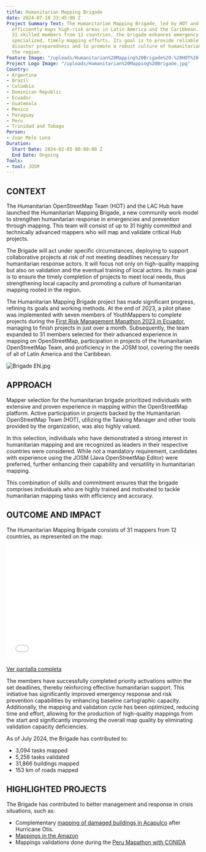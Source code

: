 ```yaml
---
title: Humanitarian Mapping Brigade
date: 2024-07-10 23:45:00 Z
Project Summary Text: The Humanitarian Mapping Brigade, led by HOT and the LAC Hub,
  efficiently maps high-risk areas in Latin America and the Caribbean. Comprising
  31 skilled members from 12 countries, the brigade enhances emergency response through
  specialized, timely mapping efforts. Its goal is to provide reliable data for better
  disaster preparedness and to promote a robust culture of humanitarian mapping in
  the region.
Feature Image: "/uploads/Humanitarian%20Mapping%20Brigade%20-%20HOT%20-%20LAC%20Hub.jpg"
Project Logo Image: "/uploads/Humanitarian%20Mapping%20Brigade.jpg"
Country:
- Argentina
- Brazil
- Colombia
- Dominican Republic
- Ecuador
- Guatemala
- Mexico
- Paraguay
- Peru
- Trinidad and Tobago
Person:
- Juan Melo Luna
Duration:
  Start Date: 2024-02-05 00:00:00 Z
  End Date: Ongoing
Tools:
- tool: JOSM
---
```


## **CONTEXT**
The Humanitarian OpenStreetMap Team (HOT) and the LAC Hub have launched the Humanitarian Mapping Brigade, a new community work model to strengthen humanitarian response in emergencies and prevention through mapping. This team will consist of up to 31 highly committed and technically advanced mappers who will map and validate critical Hub projects.

The Brigade will act under specific circumstances, deploying to support collaborative projects at risk of not meeting deadlines necessary for humanitarian response actors. It will focus not only on high-quality mapping but also on validation and the eventual training of local actors. Its main goal is to ensure the timely completion of projects to meet local needs, thus strengthening local capacity and promoting a culture of humanitarian mapping rooted in the region.

The Humanitarian Mapping Brigade project has made significant progress, refining its goals and working methods. At the end of 2023, a pilot phase was implemented with seven members of YouthMappers to complete projects during the [First Risk Management Mapathon 2023 in Ecuador](https://www.hotosm.org/updates/de-la-reaccion-a-la-prevencion-mapeo-de-riesgos-en-ecuador/), managing to finish projects in just over a month. Subsequently, the team expanded to 31 members selected for their advanced experience in mapping on OpenStreetMap, participation in projects of the Humanitarian OpenStreetMap Team, and proficiency in the JOSM tool, covering the needs of all of Latin America and the Caribbean.

![Brigade EN.jpg](/uploads/Brigade%20EN.jpg)

## **APPROACH**
Mapper selection for the humanitarian brigade prioritized individuals with extensive and proven experience in mapping within the OpenStreetMap platform. Active participation in projects backed by the Humanitarian OpenStreetMap Team (HOT), utilizing the Tasking Manager and other tools provided by the organization, was also highly valued.

In this selection, individuals who have demonstrated a strong interest in humanitarian mapping and are recognized as leaders in their respective countries were considered. While not a mandatory requirement, candidates with experience using the JOSM (Java OpenStreetMap Editor) were preferred, further enhancing their capability and versatility in humanitarian mapping.

This combination of skills and commitment ensures that the brigade comprises individuals who are highly trained and motivated to tackle humanitarian mapping tasks with efficiency and accuracy.

## **OUTCOME AND IMPACT**
The Humanitarian Mapping Brigade consists of 31 mappers from 12 countries, as represented on the map:

<iframe width="100%" height="300px" frameborder="0" allowfullscreen allow="geolocation" src="//umap.openstreetmap.fr/es/map/brigada-de-mapeo-humanitario_1023360?scaleControl=false&miniMap=false&scrollWheelZoom=false&zoomControl=true&editMode=disabled&moreControl=true&searchControl=true&tilelayersControl=true&embedControl=true&datalayersControl=true&onLoadPanel=none&captionBar=false&captionMenus=true&locateControl=true&measureControl=true&editinosmControl=true&starControl=true"></iframe><p><a href="//umap.openstreetmap.fr/es/map/brigada-de-mapeo-humanitario_1023360?scaleControl=false&miniMap=false&scrollWheelZoom=true&zoomControl=true&editMode=disabled&moreControl=true&searchControl=true&tilelayersControl=true&embedControl=true&datalayersControl=true&onLoadPanel=none&captionBar=false&captionMenus=true&locateControl=true&measureControl=true&editinosmControl=true&starControl=true">Ver pantalla completa</a></p>

The members have successfully completed priority activations within the set deadlines, thereby reinforcing effective humanitarian support. This initiative has significantly improved emergency response and risk prevention capabilities by enhancing baseline cartographic capacity. Additionally, the mapping and validation cycle has been optimized, reducing time and effort, allowing for the production of high-quality mappings from the start and significantly improving the overall map quality by eliminating validation capacity deficiencies.

As of July 2024, the Brigade has contributed to:
- 3,094 tasks mapped
- 5,258 tasks validated
- 31,866 buildings mapped
- 153 km of roads mapped

## **HIGHLIGHTED PROJECTS**

The Brigade has contributed to better management and response in crisis situations, such as:
-  Complementary [mapping of damaged buildings in Acapulco](https://www.hotosm.org/projects/hurricane-otis-2023-response/) after Hurricane Otis.
- [Mappings in the Amazon](https://www.hotosm.org/updates/amazonian-mapping-for-an-inclusive-and-sustainable-amazon/)
- Mappings validations done during the [Peru Mapathon with CONIDA](https://wiki.openstreetmap.org/wiki/Mapathon_CONIDA_2023)